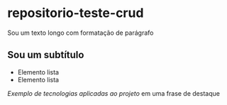 # repositorio-teste-crud

Sou um texto longo com formatação de parágrafo

## Sou um subtítulo

- Elemento lista
- Elemento lista


*Exemplo de tecnologias aplicadas ao projeto*  em uma frase de destaque